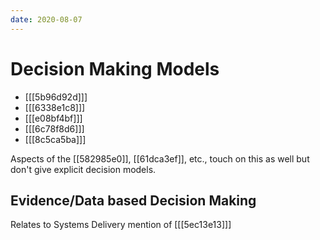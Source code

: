 ```yaml
---
date: 2020-08-07
---
```


# Decision Making Models

- [[[5b96d92d]]]
- [[[6338e1c8]]]
- [[[e08bf4bf]]]
- [[[6c78f8d6]]]
- [[[8c5ca5ba]]]

Aspects of the [[582985e0]], [[61dca3ef]], etc., touch on this as well but don't give explicit decision models.

## Evidence/Data based Decision Making

Relates to Systems Delivery mention of [[[5ec13e13]]]

